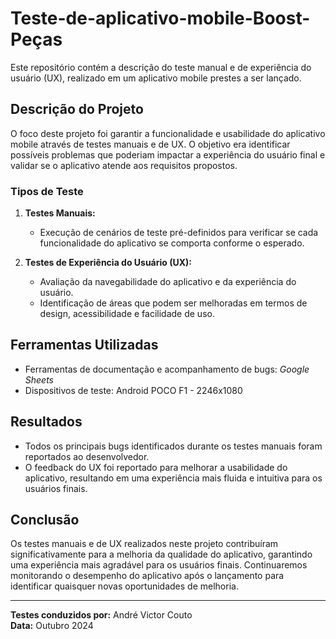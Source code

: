 # Teste-de-aplicativo-mobile-Boost-Peças

Este repositório contém a descrição do teste manual e de experiência do usuário (UX), realizado em um aplicativo mobile prestes a ser lançado.

## Descrição do Projeto

O foco deste projeto foi garantir a funcionalidade e usabilidade do aplicativo mobile através de testes manuais e de UX. O objetivo era identificar possíveis problemas que poderiam impactar a experiência do usuário final e validar se o aplicativo atende aos requisitos propostos.

### Tipos de Teste

1. **Testes Manuais:**
   - Execução de cenários de teste pré-definidos para verificar se cada funcionalidade do aplicativo se comporta conforme o esperado.

2. **Testes de Experiência do Usuário (UX):**
   - Avaliação da navegabilidade do aplicativo e da experiência do usuário.
   - Identificação de áreas que podem ser melhoradas em termos de design, acessibilidade e facilidade de uso.

## Ferramentas Utilizadas

- Ferramentas de documentação e acompanhamento de bugs: *Google Sheets*
- Dispositivos de teste: Android POCO F1 - 2246x1080

## Resultados

- Todos os principais bugs identificados durante os testes manuais foram reportados ao desenvolvedor.
- O feedback do UX foi reportado para melhorar a usabilidade do aplicativo, resultando em uma experiência mais fluida e intuitiva para os usuários finais.

## Conclusão

Os testes manuais e de UX realizados neste projeto contribuíram significativamente para a melhoria da qualidade do aplicativo, garantindo uma experiência mais agradável para os usuários finais. Continuaremos monitorando o desempenho do aplicativo após o lançamento para identificar quaisquer novas oportunidades de melhoria.

---

**Testes conduzidos por:** André Victor Couto  
**Data:** Outubro 2024  

